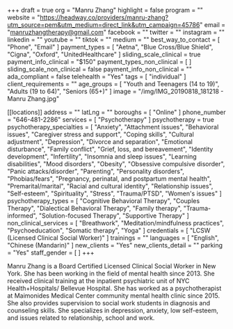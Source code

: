 +++
draft = true
org = "Manru Zhang"
highlight = false
program = ""
website = "https://headway.co/providers/manru-zhang?utm_source=pem&utm_medium=direct_link&utm_campaign=45786"
email = "manruzhangtherapy@gmail.com"
facebook = ""
twitter = ""
instagram = ""
linkedin = ""
youtube = ""
tiktok = ""
medium = ""
best_way_to_contact = [ "Phone", "Email" ]
payment_types = [
  "Aetna",
  "Blue Cross/Blue Shield",
  "Cigna",
  "Oxford",
  "UnitedHealthcare"
]
sliding_scale_clinical = true
payment_info_clinical = "$150"
payment_types_non_clinical = [ ]
sliding_scale_non_clinical = false
payment_info_non_clinical = ""
ada_compliant = false
telehealth = "Yes"
tags = [ "individual" ]
client_requirements = ""
age_groups = [
  "Youth and Teenagers (14 to 19)",
  "Adults (19 to 64)",
  "Seniors (65+)"
]
image = "/img/IMG_20190818_181218 - Manru Zhang.jpg"

[[locations]]
address = ""
latLng = ""
boroughs = [ "Online" ]
phone_number = "646-481-2286"
services = [ "Psychotherapy" ]
psychotherapy = true
psychotherapy_specialties = [
  "Anxiety",
  "Attachment issues",
  "Behavioral issues",
  "Caregiver stress and support",
  "Coping skills",
  "Cultural adjustment",
  "Depression",
  "Divorce and separation",
  "Emotional disturbance",
  "Family conflict",
  "Grief, loss, and bereavement",
  "Identity development",
  "Infertility",
  "Insomnia and sleep issues",
  "Learning disabilities",
  "Mood disorders",
  "Obesity",
  "Obsessive compulsive disorder",
  "Panic attacks/disorder",
  "Parenting",
  "Personality disorders",
  "Phobias/fears",
  "Pregnancy, perinatal, and postpartum mental health",
  "Premarital/marital",
  "Racial and cultural identity",
  "Relationship issues",
  "Self-esteem",
  "Spirituality",
  "Stress",
  "Trauma/PTSD",
  "Women's issues"
]
psychotherapy_types = [
  "Cognitive Behavioral Therapy",
  "Couples Therapy",
  "Dialectical Behavioral Therapy",
  "Family therapy",
  "Trauma-informed",
  "Solution-focused Therapy",
  "Supportive Therapy"
]
non_clinical_services = [
  "Breathwork",
  "Meditation/mindfulness practices",
  "Psychoeducation",
  "Somatic therapy",
  "Yoga"
]
credentials = [ "LCSW (Licensed Clinical Social Worker)" ]
trainings = ""
languages = [ "English", "Chinese (Mandarin)" ]
new_clients = "Yes"
new_clients_detail = ""
parking = "Yes"
staff_gender = [ ]
+++

Manru Zhang is a Board Certified Licensed Clinical Social Worker in New York. She has been working in the field of mental health since 2013. She received clinical training at the inpatient psychiatric unit of NYC Health+Hospitals/ Bellevue Hospital. She has worked as a psychotherapist at Maimonides Medical Center community mental health clinic since 2015. She also provides supervision to social work students in diagnosis and counseling skills.  She specializes in depression, anxiety, low self-esteem, and issues related to relationship, school and work. 

